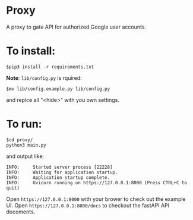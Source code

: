 # Proxy
A proxy to gate API for authorized Google user accounts.

# To install:
```
$pip3 install -r requirements.txt
```

**Note**: `lib/config.py` is rquired:
```
$mv lib/config.example.py lib/config.py
```
and replce all "\<hide\>" with you own settings.


# To run:
```
$cd proxy/
python3 main.py
```
and output like:
```
INFO:     Started server process [22228]
INFO:     Waiting for application startup.
INFO:     Application startup complete.
INFO:     Uvicorn running on https://127.0.0.1:8000 (Press CTRL+C to quit)
```

Open `https://127.0.0.1:8000` with your brower to check out the example UI.
Open `https://127.0.0.1:8000/docs` to checkout the fastAPI API docoments. 
